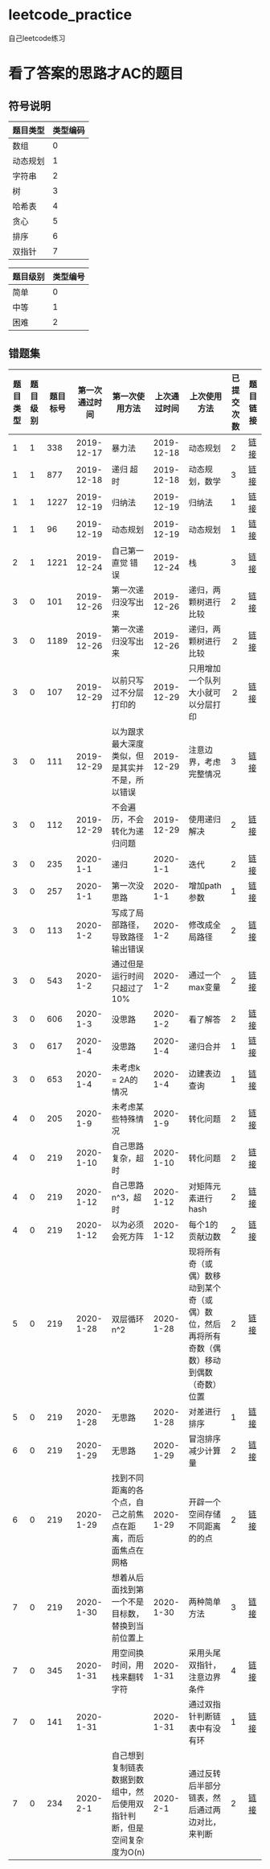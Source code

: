 # leetcode_practice

自己leetcode练习

# 看了答案的思路才AC的题目
## 符号说明
|题目类型|类型编码|
|-|-|
|数组|0|
|动态规划|1|
|字符串|2|
|树|3|
|哈希表|4|
|贪心|5|
|排序|6|
|双指针|7|


|题目级别|类型编号|
|-|-|
|简单|0|
|中等|1|
|困难|2|

## 错题集
|题目类型|题目级别|题目标号|第一次通过时间|第一次使用方法|上次通过时间|上次使用方法|已提交次数|题目链接
|-|-|-|-|-|-|-|-|-|
|1|1|338|2019-12-17|暴力法|2019-12-18|动态规划|2|[链接](https://leetcode-cn.com/problems/counting-bits/)|
|1|1|877|2019-12-18|递归 超时|2019-12-18|动态规划，数学|3|[链接](https://leetcode-cn.com/problems/stone-game/)|
|1|1|1227|2019-12-19|归纳法|2019-12-19|归纳法|1|[链接](https://leetcode-cn.com/problems/airplane-seat-assignment-probability/)|
|1|1|96|2019-12-19|动态规划|2019-12-19|动态规划|1|[链接](https://leetcode-cn.com/problems/unique-binary-search-trees/)|
|2|1|1221|2019-12-24|自己第一直觉 错误|2019-12-24|栈|3|[链接](https://leetcode-cn.com/problems/split-a-string-in-balanced-strings/)|
|3|0|101|2019-12-26|第一次递归没写出来|2019-12-26|递归，两颗树进行比较|2|[链接](https://leetcode-cn.com/problems/symmetric-tree/)|
|3|0|1189|2019-12-26|第一次递归没写出来|2019-12-26|递归，两颗树进行比较|２|[链接](https://leetcode-cn.com/problems/symmetric-tree/)|
|3|0|107|2019-12-29|以前只写过不分层打印的|2019-12-29|只用增加一个队列大小就可以分层打印|２|[链接](https://leetcode-cn.com/problems/binary-tree-level-order-traversal-ii/)|
|3|0|111|2019-12-29|以为跟求最大深度类似，但是其实并不是，所以错误|2019-12-29|注意边界，考虑完整情况|3|[链接](https://leetcode-cn.com/problems/minimum-depth-of-binary-tree)|
|3|0|112|2019-12-29|不会遍历，不会转化为递归问题|2019-12-29|使用递归解决|2|[链接](https://leetcode-cn.com/problems/path-sum)|
|3|0|235|2020-1-1|递归|2020-1-1|迭代|2|[链接](https://leetcode-cn.com/problems/lowest-common-ancestor-of-a-binary-search-tree/)|
|3|0|257|2020-1-1|第一次没思路|2020-1-1|增加path参数|1|[链接](https://leetcode-cn.com/problems/binary-tree-paths/)|
|3|0|113|2020-1-2|写成了局部路径，导致路径输出错误|2020-1-2|修改成全局路径|2|[链接](https://leetcode-cn.com/problems/path-sum-ii/)|
|3|0|543|2020-1-2|通过但是运行时间只超过了10%|2020-1-2|通过一个max变量|2|[链接](https://leetcode-cn.com/problems/diameter-of-binary-tree/)|
|3|0|606|2020-1-3|没思路|2020-1-2|看了解答|2|[链接](https://leetcode-cn.com/problems/subtree-of-another-tree/)|
|3|0|617|2020-1-4|没思路|2020-1-4|递归合并|1|[链接](https://leetcode-cn.com/problems/merge-two-binary-trees/)|
|3|0|653|2020-1-4|未考虑k = 2A的情况|2020-1-4|边建表边查询|1|[链接](https://leetcode-cn.com/problems/two-sum-iv-input-is-a-bst/)|
|4|0|205|2020-1-9|未考虑某些特殊情况|2020-1-9|转化问题|2|[链接](https://leetcode-cn.com/problems/isomorphic-strings/)|
|4|0|219|2020-1-10|自己思路复杂，超时|2020-1-10|转化问题|2|[链接](https://leetcode-cn.com/problems/contains-duplicate-ii/)|
|4|0|219|2020-1-12|自己思路n^3，超时|2020-1-12|对矩阵元素进行hash|2|[链接](https://leetcode-cn.com/problems/number-of-boomerangs/)|
|4|0|219|2020-1-12|以为必须会死方阵|2020-1-12|每个1的贡献边数|2|[链接](https://leetcode-cn.com/problems/island-perimeter/)|
|5|0|219|2020-1-28|双层循环n^2|2020-1-28|现将所有奇（或偶）数移动到某个奇（或偶）数位，然后再将所有奇数（偶数）移动到偶数（奇数）位置|2|[链接](https://leetcode-cn.com/problems/play-with-chips/)|
|5|0|219|2020-1-28|无思路|2020-1-28|对差进行排序|1|[链接](https://leetcode-cn.com/problems/two-city-scheduling)|
|6|0|219|2020-1-29|无思路|2020-1-29|冒泡排序减少计算量|2|[链接](https://leetcode-cn.com/problems/largest-perimeter-triangle)|
|6|0|219|2020-1-29|找到不同距离的各个点，自己之前焦点在距离，而后面焦点在网格|2020-1-29|开辟一个空间存储不同距离的的点|2|[链接](https://leetcode-cn.com/problems/matrix-cells-in-distance-order)|
|7|0|219|2020-1-30|想着从后面找到第一个不是目标数，替换到当前位置上|2020-1-30|两种简单方法|3|[链接](https://leetcode-cn.com/problems/remove-element)|
|7|0|345|2020-1-31|用空间换时间，用栈来翻转字符|2020-1-31|采用头尾双指针，注意边界条件|4|[链接](https://leetcode-cn.com/problems/reverse-vowels-of-a-string)|
|7|0|141|2020-1-31||2020-1-31|通过双指针判断链表中有没有环|1|[链接](https://leetcode-cn.com/problems/linked-list-cycle)|
|7|0|234|2020-2-1|自己想到复制链表数据到数组中，然后使用双指针判断，但是空间复杂度为O(n)|2020-2-1|通过反转后半部分链表，然后通过两边对比，来判断|2|[链接](https://leetcode-cn.com/problems/palindrome-linked-list)|